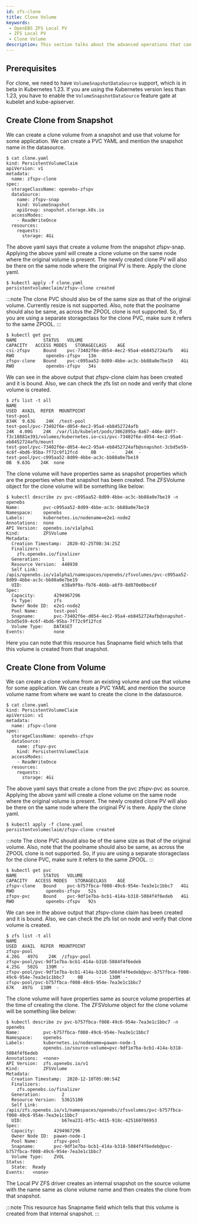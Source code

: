 ```yaml
---
id: zfs-clone
title: Clone Volume
keywords:
 - OpenEBS ZFS Local PV
 - ZFS Local PV
 - Clone Volume
description: This section talks about the advanced operations that can be performed in the OpenEBS Local Persistent Volumes (PV) backed by the ZFS Storage. 
---
```


## Prerequisites

For clone, we need to have `VolumeSnapshotDataSource` support, which is in beta in Kubernetes 1.23. If you are using the Kubernetes version less than 1.23, you have to enable the `VolumeSnapshotDataSource` feature gate at kubelet and kube-apiserver.

## Create Clone from Snapshot

We can create a clone volume from a snapshot and use that volume for some application. We can create a PVC YAML and mention the snapshot name in the datasource.

```
$ cat clone.yaml
kind: PersistentVolumeClaim
apiVersion: v1
metadata:
  name: zfspv-clone
spec:
  storageClassName: openebs-zfspv
  dataSource:
    name: zfspv-snap
    kind: VolumeSnapshot
    apiGroup: snapshot.storage.k8s.io
  accessModes:
    - ReadWriteOnce
  resources:
    requests:
      storage: 4Gi
```

The above yaml says that create a volume from the snapshot zfspv-snap. Applying the above yaml will create a clone volume on the same node where the original volume is present. The newly created clone PV will also be there on the same node where the original PV is there. Apply the clone yaml.

```
$ kubectl apply -f clone.yaml 
persistentvolumeclaim/zfspv-clone created
```

:::note
The clone PVC should also be of the same size as that of the original volume. Currently resize is not supported. Also, note that the poolname should also be same, as across the ZPOOL clone is not supported. So, if you are using a separate storageclass for the clone PVC, make sure it refers to the same ZPOOL.
:::

```
$ kubectl get pvc
NAME          STATUS   VOLUME                                     CAPACITY   ACCESS MODES   STORAGECLASS    AGE
csi-zfspv     Bound    pvc-73402f6e-d054-4ec2-95a4-eb8452724afb   4Gi        RWO            openebs-zfspv   13m
zfspv-clone   Bound    pvc-c095aa52-8d09-4bbe-ac3c-bb88a0e7be19   4Gi        RWO            openebs-zfspv   34s
```

We can see in the above output that zfspv-clone claim has been created and it is bound. Also, we can check the zfs list on node and verify that clone volume is created.

```
$ zfs list -t all
NAME                                                                                               USED  AVAIL  REFER  MOUNTPOINT
test-pool                                                                                          834K  9.63G    24K  /test-pool
test-pool/pvc-73402f6e-d054-4ec2-95a4-eb8452724afb                                                  24K  4.00G    24K  /var/lib/kubelet/pods/3862895a-8a67-446e-80f7-f3c18881e391/volumes/kubernetes.io~csi/pvc-73402f6e-d054-4ec2-95a4-eb8452724afb/mount
test-pool/pvc-73402f6e-d054-4ec2-95a4-eb8452724afb@snapshot-3cbd5e59-4c6f-4bd6-95ba-7f72c9f12fcd     0B      -    24K  -
test-pool/pvc-c095aa52-8d09-4bbe-ac3c-bb88a0e7be19                                                   0B  9.63G    24K  none
```

The clone volume will have properties same as snapshot properties which are the properties when that snapshot has been created. The ZFSVolume object for the clone volume will be something like below:

```
$ kubectl describe zv pvc-c095aa52-8d09-4bbe-ac3c-bb88a0e7be19 -n openebs
Name:         pvc-c095aa52-8d09-4bbe-ac3c-bb88a0e7be19
Namespace:    openebs
Labels:       kubernetes.io/nodename=e2e1-node2
Annotations:  none
API Version:  openebs.io/v1alpha1
Kind:         ZFSVolume
Metadata:
  Creation Timestamp:  2020-02-25T08:34:25Z
  Finalizers:
    zfs.openebs.io/finalizer
  Generation:        1
  Resource Version:  448930
  Self Link:         /apis/openebs.io/v1alpha1/namespaces/openebs/zfsvolumes/pvc-c095aa52-8d09-4bbe-ac3c-bb88a0e7be19
  UID:               e38a9f9a-fb76-466b-a6f9-8d070e0bec6f
Spec:
  Capacity:       4294967296
  Fs Type:        zfs
  Owner Node ID:  e2e1-node2
  Pool Name:      test-pool
  Snapname:       pvc-73402f6e-d054-4ec2-95a4-eb8452724afb@snapshot-3cbd5e59-4c6f-4bd6-95ba-7f72c9f12fcd
  Volume Type:    DATASET
Events:           none
```

Here you can note that this resource has Snapname field which tells that this volume is created from that snapshot.

## Create Clone from Volume

We can create a clone volume from an existing volume and use that volume for some application. We can create a PVC YAML and mention the source volume name from where we want to create the clone in the datasource.

```
$ cat clone.yaml
kind: PersistentVolumeClaim
apiVersion: v1
metadata:
  name: zfspv-clone
spec:
  storageClassName: openebs-zfspv
  dataSource:
    name: zfspv-pvc
    kind: PersistentVolumeClaim
  accessModes:
    - ReadWriteOnce
  resources:
    requests:
      storage: 4Gi
```

The above yaml says that create a clone from the pvc zfspv-pvc as source. Applying the above yaml will create a clone volume on the same node where the original volume is present. The newly created clone PV will also be there on the same node where the original PV is there. Apply the clone yaml.

```
$ kubectl apply -f clone.yaml 
persistentvolumeclaim/zfspv-clone created
```

:::note
The clone PVC should also be of the same size as that of the original volume. Also, note that the poolname should also be same, as across the ZPOOL clone is not supported. So, if you are using a separate storageclass for the clone PVC, make sure it refers to the same ZPOOL.
:::

```
$ kubectl get pvc
NAME          STATUS   VOLUME                                     CAPACITY   ACCESS MODES   STORAGECLASS    AGE
zfspv-clone   Bound    pvc-b757fbca-f008-49c6-954e-7ea3e1c1bbc7   4Gi        RWO            openebs-zfspv   52s
zfspv-pvc     Bound    pvc-9df1e7ba-bcb1-414a-b318-5084f4f6edeb   4Gi        RWO            openebs-zfspv   92s
```

We can see in the above output that zfspv-clone claim has been created and it is bound. Also, we can check the zfs list on node and verify that clone volume is created.

```
$ zfs list -t all
NAME                                                                                           USED  AVAIL  REFER  MOUNTPOINT
zfspv-pool                                                                                    4.26G   497G    24K  /zfspv-pool
zfspv-pool/pvc-9df1e7ba-bcb1-414a-b318-5084f4f6edeb                                           4.25G   502G   130M  -
zfspv-pool/pvc-9df1e7ba-bcb1-414a-b318-5084f4f6edeb@pvc-b757fbca-f008-49c6-954e-7ea3e1c1bbc7     0B      -   130M  -
zfspv-pool/pvc-b757fbca-f008-49c6-954e-7ea3e1c1bbc7                                             67K   497G   130M  -
```

The clone volume will have properties same as source volume properties at the time of creating the clone. The ZFSVolume object for the clone volume will be something like below:

```
$ kubectl describe zv pvc-b757fbca-f008-49c6-954e-7ea3e1c1bbc7 -n openebs
Name:         pvc-b757fbca-f008-49c6-954e-7ea3e1c1bbc7
Namespace:    openebs
Labels:       kubernetes.io/nodename=pawan-node-1
              openebs.io/source-volume=pvc-9df1e7ba-bcb1-414a-b318-5084f4f6edeb
Annotations:  <none>
API Version:  zfs.openebs.io/v1
Kind:         ZFSVolume
Metadata:
  Creation Timestamp:  2020-12-10T05:00:54Z
  Finalizers:
    zfs.openebs.io/finalizer
  Generation:        2
  Resource Version:  53615100
  Self Link:         /apis/zfs.openebs.io/v1/namespaces/openebs/zfsvolumes/pvc-b757fbca-f008-49c6-954e-7ea3e1c1bbc7
  UID:               b67ea231-0f5c-4d15-918c-425160706953
Spec:
  Capacity:       4294967296
  Owner Node ID:  pawan-node-1
  Pool Name:      zfspv-pool
  Snapname:       pvc-9df1e7ba-bcb1-414a-b318-5084f4f6edeb@pvc-b757fbca-f008-49c6-954e-7ea3e1c1bbc7
  Volume Type:    ZVOL
Status:
  State:  Ready
Events:   <none>
```

The Local PV ZFS driver creates an internal snapshot on the source volume with the name same as clone volume name and then creates the clone from that snapshot. 

:::note
This resource has Snapname field which tells that this volume is created from that internal snapshot.
:::